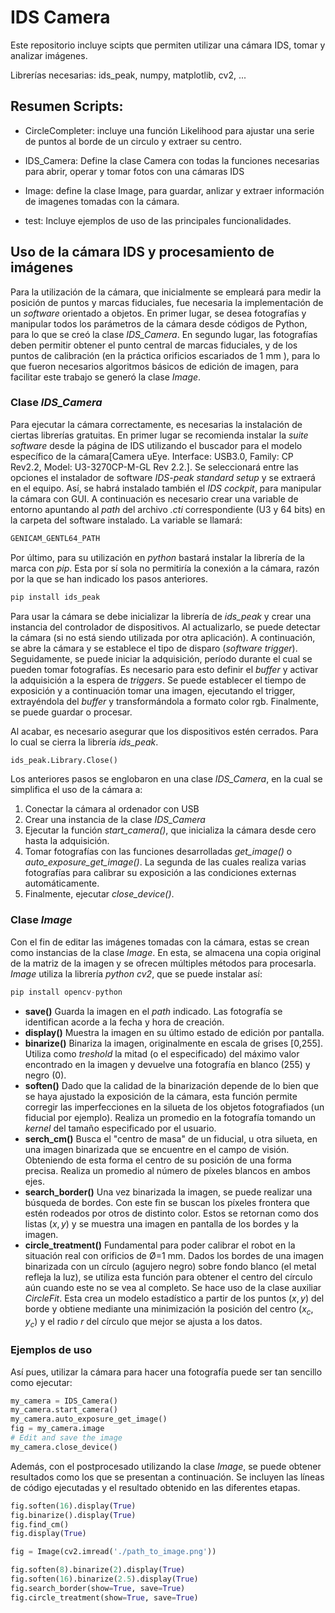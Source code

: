 # IDS Camera

Este repositorio incluye scipts que permiten utilizar una cámara IDS, tomar y analizar imágenes.

Librerías necesarias: ids_peak, numpy, matplotlib, cv2, ...


## Resumen Scripts:

- CircleCompleter: incluye una función Likelihood para ajustar una serie de puntos al borde de un circulo y extraer su centro. 

- IDS_Camera: Define la clase Camera con todas la funciones necesarias para abrir, operar y tomar fotos con una cámaras IDS

- Image: define la clase Image, para guardar, anlizar y extraer información de imagenes tomadas con la cámara.

- test: Incluye ejemplos de uso de las principales funcionalidades.



## Uso de la cámara IDS y procesamiento de imágenes 

Para la utilización de la cámara, que inicialmente se empleará para medir la posición de puntos y marcas fiduciales, fue necesaria la implementación de un *software* orientado a objetos. En primer lugar, se desea fotografías y manipular todos los parámetros de la cámara desde códigos de Python, para lo que se creó la clase *IDS_Camera*. En segundo lugar, las fotografías deben permitir obtener el punto central de marcas fiduciales, y de los puntos de calibración (en la práctica orificios escariados de 1 mm ), para lo que fueron necesarios algoritmos básicos de edición de imagen, para facilitar este trabajo se generó la clase *Image*.

### Clase *IDS_Camera*

Para ejecutar la cámara correctamente, es necesarias la instalación de ciertas librerías gratuitas. En primer lugar se recomienda instalar la *suite software* desde la página de IDS utilizando el buscador para el modelo específico de la cámara[Camera uEye. Interface: USB3.0, Family: CP Rev2.2, Model: U3-3270CP-M-GL Rev 2.2.]. Se seleccionará entre las opciones el instalador de software *IDS-peak standard setup* y se extraerá en el equipo. Así, se habrá instalado también el *IDS cockpit*, para manipular la cámara con GUI. A continuación es necesario crear una variable de entorno apuntando al *path* del archivo *.cti* correspondiente (U3 y 64 bits) en la carpeta del software instalado. La variable se llamará:

```python
GENICAM_GENTL64_PATH
```

Por último, para su utilización en *python* bastará instalar la librería de la marca con *pip*. Esta por sí sola no permitiría la conexión a la cámara, razón por la que se han indicado los pasos anteriores.

```python
pip install ids_peak
```

Para usar la cámara se debe inicializar la librería de *ids_peak* y crear una instancia del controlador de dispositivos. Al actualizarlo, se puede detectar la cámara (si no está siendo utilizada por otra aplicación). A continuación, se abre la cámara y se establece el tipo de disparo (*software trigger*). Seguidamente, se puede iniciar la adquisición, período durante el cual se pueden tomar fotografías. Es necesario para esto definir el *buffer* y activar la adquisición a la espera de *triggers*. Se puede establecer el tiempo de exposición y a continuación tomar una imagen, ejecutando el trigger, extrayéndola del *buffer* y transformándola a formato color rgb. Finalmente, se puede guardar o procesar.

Al acabar, es necesario asegurar que los dispositivos estén cerrados. Para lo cual se cierra la librería *ids_peak*.

```python
ids_peak.Library.Close()
```

Los anteriores pasos se englobaron en una clase *IDS_Camera*, en la cual se simplifica el uso de la cámara a:
1. Conectar la cámara al ordenador con USB
2. Crear una instancia de la clase *IDS_Camera*
3. Ejecutar la función *start_camera()*, que inicializa la cámara desde cero hasta la adquisición.
4. Tomar fotografías con las funciones desarrolladas *get_image()* o *auto_exposure_get_image()*. La segunda de las cuales realiza varias fotografías para calibrar su exposición a las condiciones externas automáticamente.
5. Finalmente, ejecutar *close_device()*.

### Clase *Image*

Con el fin de editar las imágenes tomadas con la cámara, estas se crean como instancias de la clase *Image*. En esta, se almacena una copia original de la matriz de la imagen y se ofrecen múltiples métodos para procesarla. *Image* utiliza la librería *python* *cv2*, que se puede instalar así:

```python
pip install opencv-python
```

- **save()** Guarda la imagen en el *path* indicado. Las fotografía se identifican acorde a la fecha y hora de creación.
- **display()** Muestra la imagen en su último estado de edición por pantalla.
- **binarize()** Binariza la imagen, originalmente en escala de grises [0,255]. Utiliza como *treshold* la mitad (o el especificado) del máximo valor encontrado en la imagen y devuelve una fotografía en blanco (255) y negro (0).
- **soften()** Dado que la calidad de la binarización depende de lo bien que se haya ajustado la exposición de la cámara, esta función permite corregir las imperfecciones en la silueta de los objetos fotografiados (un fiducial por ejemplo). Realiza un promedio en la fotografía tomando un *kernel* del tamaño especificado por el usuario.
- **serch_cm()** Busca el "centro de masa" de un fiducial, u otra silueta, en una imagen binarizada que se encuentre en el campo de visión. Obteniendo de esta forma el centro de su posición de una forma precisa. Realiza un promedio al número de píxeles blancos en ambos ejes.
- **search_border()** Una vez binarizada la imagen, se puede realizar una búsqueda de bordes. Con este fin se buscan los píxeles frontera que estén rodeados por otros de distinto color. Estos se retornan como dos listas $(x,y)$ y se muestra una imagen en pantalla de los bordes y la imagen.
- **circle_treatment()** Fundamental para poder calibrar el robot en la situación real con orificios de Ø=1 mm. Dados los bordes de una imagen binarizada con un círculo (agujero negro) sobre fondo blanco (el metal refleja la luz), se utiliza esta función para obtener el centro del círculo aún cuando este no se vea al completo. Se hace uso de la clase auxiliar *CircleFit*. Esta crea un modelo estadístico a partir de los puntos $(x, y)$ del borde y obtiene mediante una minimización la posición del centro $(x_c, y_c)$ y el radio $r$ del círculo que mejor se ajusta a los datos.

### Ejemplos de uso

Así pues, utilizar la cámara para hacer una fotografía puede ser tan sencillo como ejecutar:

```python
my_camera = IDS_Camera()
my_camera.start_camera()
my_camera.auto_exposure_get_image()
fig = my_camera.image
# Edit and save the image
my_camera.close_device()
```

Además, con el postprocesado utilizando la clase *Image*, se puede obtener resultados como los que se presentan a continuación. Se incluyen las líneas de código ejecutadas y el resultado obtenido en las diferentes etapas.

```python
fig.soften(16).display(True)
fig.binarize().display(True)
fig.find_cm()
fig.display(True)
```


```python
fig = Image(cv2.imread('./path_to_image.png'))

fig.soften(8).binarize(2).display(True)
fig.soften(16).binarize(2.5).display(True)
fig.search_border(show=True, save=True)
fig.circle_treatment(show=True, save=True)
```
 
